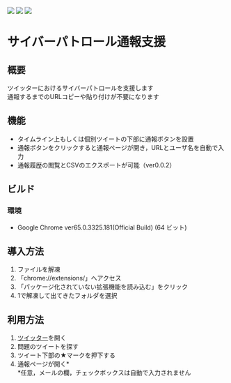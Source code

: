 ![](https://img.shields.io/badge/ver-0.0.2-brightgreen.svg?longCache=true&style=flat-square)
![](https://img.shields.io/badge/JavaScript-ES6-yellow.svg?longCache=true&style=flat-square)
![](https://img.shields.io/badge/web%20browser-Google%20Chrome-blue.svg?longCache=true&style=flat-square)

# サイバーパトロール通報支援
## 概要
ツイッターにおけるサイバーパトロールを支援します  
通報するまでのURLコピーや貼り付けが不要になります

## 機能
- タイムライン上もしくは個別ツイートの下部に通報ボタンを設置
- 通報ボタンをクリックすると通報ページが開き，URLとユーザ名を自動で入力
- 通報履歴の閲覧とCSVのエクスポートが可能（ver0.0.2）

## ビルド
### 環境
- Google Chrome ver65.0.3325.181(Official Build) (64 ビット)

## 導入方法
1. ファイルを解凍
1. 「chrome://extensions/」へアクセス
1. 「パッケージ化されていない拡張機能を読み込む」をクリック
1. 1で解凍して出てきたフォルダを選択

## 利用方法
1. [ツイッター](https://twitter.com/)を開く
1. 問題のツイートを探す
1. ツイート下部の★マークを押下する
1. 通報ページが開く*  
*任意，メールの欄，チェックボックスは自動で入力されません